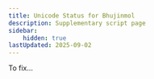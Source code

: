 ```yaml
---
title: Unicode Status for Bhujinmol
description: Supplementary script page
sidebar:
    hidden: true
lastUpdated: 2025-09-02
---
```


To fix...